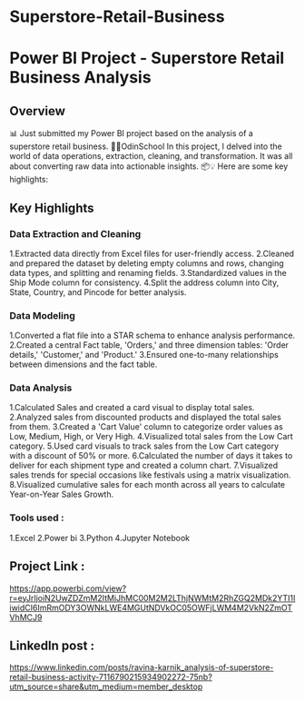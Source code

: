 # Superstore-Retail-Business
# Power BI Project - Superstore Retail Business Analysis
## Overview
📊 Just submitted my Power BI project based on the analysis of a superstore retail business. 💼🛒OdinSchool In this project, I delved into the world of data operations, extraction, cleaning, and transformation. It was all about converting raw data into actionable insights. 📦💡 Here are some key highlights:

## Key Highlights
### Data Extraction and Cleaning
1.Extracted data directly from Excel files for user-friendly access.
2.Cleaned and prepared the dataset by deleting empty columns and rows, changing data types, and splitting and renaming fields.
3.Standardized values in the Ship Mode column for consistency.
4.Split the address column into City, State, Country, and Pincode for better analysis.

### Data Modeling
1.Converted a flat file into a STAR schema to enhance analysis performance.
2.Created a central Fact table, 'Orders,' and three dimension tables: 'Order details,' 'Customer,' and 'Product.'
3.Ensured one-to-many relationships between dimensions and the fact table.

### Data Analysis
1.Calculated Sales and created a card visual to display total sales.
2.Analyzed sales from discounted products and displayed the total sales from them.
3.Created a 'Cart Value' column to categorize order values as Low, Medium, High, or Very High.
4.Visualized total sales from the Low Cart category.
5.Used card visuals to track sales from the Low Cart category with a discount of 50% or more.
6.Calculated the number of days it takes to deliver for each shipment type and created a column chart.
7.Visualized sales trends for special occasions like festivals using a matrix visualization.
8.Visualized cumulative sales for each month across all years to calculate Year-on-Year Sales Growth.

### Tools used :
1.Excel
2.Power bi
3.Python
4.Jupyter Notebook

## Project Link :
https://app.powerbi.com/view?r=eyJrIjoiN2UwZDZmM2ItMjJhMC00M2M2LThjNWMtM2RhZGQ2MDk2YTI1IiwidCI6ImRmODY3OWNkLWE4MGUtNDVkOC05OWFjLWM4M2VkN2ZmOTVhMCJ9


## Linkedln post :
https://www.linkedin.com/posts/ravina-karnik_analysis-of-superstore-retail-business-activity-7116790215934902272-75nb?utm_source=share&utm_medium=member_desktop
